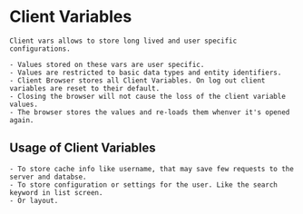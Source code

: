 # Client Variables

    Client vars allows to store long lived and user specific configurations.

    - Values stored on these vars are user specific.
    - Values are restricted to basic data types and entity identifiers.
    - Client Browser stores all Client Variables. On log out client variables are reset to their default.
    - Closing the browser will not cause the loss of the client variable values.
    - The browser stores the values and re-loads them whenver it's opened again.

## Usage of Client Variables

    - To store cache info like username, that may save few requests to the server and databse.
    - To store configuration or settings for the user. Like the search keyword in list screen.
    - Or layout.

    